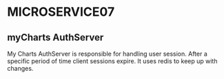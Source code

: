 # MICROSERVICE07

## myCharts AuthServer

My Charts AuthServer is responsible for handling user session.
After a specific period of time client sessions expire. It uses 
redis to keep up with changes.


